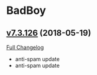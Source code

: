 # BadBoy

## [v7.3.126](https://github.com/funkydude/BadBoy/tree/v7.3.126) (2018-05-19)
[Full Changelog](https://github.com/funkydude/BadBoy/compare/v7.3.125...v7.3.126)

- anti-spam update  
- anti-spam update  

